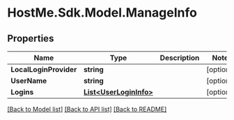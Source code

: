 # HostMe.Sdk.Model.ManageInfo
## Properties

Name | Type | Description | Notes
------------ | ------------- | ------------- | -------------
**LocalLoginProvider** | **string** |  | [optional] 
**UserName** | **string** |  | [optional] 
**Logins** | [**List&lt;UserLoginInfo&gt;**](UserLoginInfo.md) |  | [optional] 

[[Back to Model list]](../README.md#documentation-for-models) [[Back to API list]](../README.md#documentation-for-api-endpoints) [[Back to README]](../README.md)

